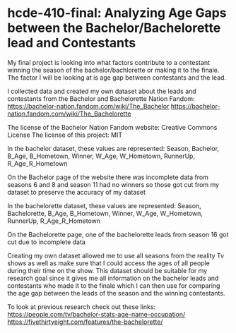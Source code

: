 # hcde-410-final: Analyzing Age Gaps between the Bachelor/Bachelorette lead and Contestants 

My final project is looking into what factors contribute to a contestant winning the season of the bachelor/bachlorette or making it to the finale. The factor I will be looking at is age gap between contestants and the lead.

I collected data and created my own dataset about the leads and contestants from the Bachelor and Bachelorette Nation Fandom: https://bachelor-nation.fandom.com/wiki/The_Bachelor 
https://bachelor-nation.fandom.com/wiki/The_Bachelorette

The license of the Bachelor Nation Fandom website: Creative Commons License 
The license of this project: MIT

In the bachelor dataset, these values are represented: Season, Bachelor, B_Age, B_Hometown, Winner, W_Age, W_Hometown, RunnerUp, R_Age_R_Hometown

On the Bachelor page of the website there was incomplete data from seasons 6 and 8 and season 11 had no winners so those got cut from my dataset to preserve the accuracy of my dataset

In the bachelorette dataset, these values are represented: Season, Bachelorette, B_Age, B_Hometown, Winner, W_Age, W_Hometown, RunnerUp, R_Age_R_Hometown

On the Bachelorette page, one of the bachelorette leads from season 16 got cut due to incomplete data

Creating my own dataset allowed me to use all seasons from the reality Tv shows as well as make sure that I could access the ages of all people during their time on the show. This dataset should be suitable for my research goal since it gives me all information on the bachelor leads and contestants who made it to the finale which I can then use for comparing the age gap between the leads of the season and the winning contestants. 

To look at previous research check out these links:
https://people.com/tv/bachelor-stats-age-name-occupation/
https://fivethirtyeight.com/features/the-bachelorette/
